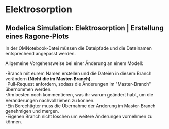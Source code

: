 # Elektrosorption

Modelica Simulation: Elektrosorption | Erstellung eines Ragone-Plots
-

In der OMNotebook-Datei müssen die Dateipfade und die Dateinamen entsprechend angepasst werden.

Allgemeine Vorgehensweise bei einer Änderung an einem Modell:

-Branch mit eurem Namen erstellen und die Dateien in diesem Branch verändern **(Nicht die im Master-Branch)**.  
-Pull-Request anfordern, sodass die Änderungen im "Master-Branch" übernommen werden.  
-Am besten noch kommentieren, was ihr warum geändert habt, um die Veränderungen nachvollziehen zu können.  
-Ein Berechtigter muss die Übernahme der Änderung im Master-Branch genehmigen und mergen.  
-Eigenen Branch nicht löschen um weitere Änderungen vornehmen zu können.
